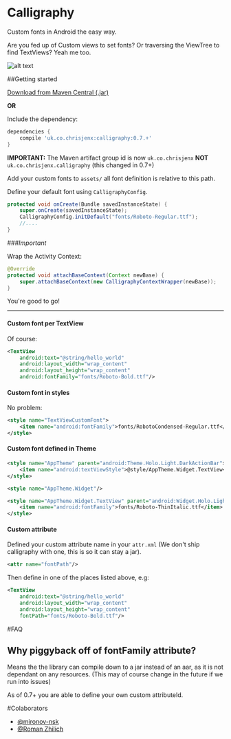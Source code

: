 Calligraphy
===========

Custom fonts in Android the easy way.

Are you fed up of Custom views to set fonts? Or traversing the ViewTree to find TextViews? Yeah me too.

![alt text](https://github.com/chrisjenx/Calligraphy/raw/master/screenshot.png "ScreenShot Of Font Samples")

##Getting started

[Download from Maven Central (.jar)](http://search.maven.org/remotecontent?filepath=uk/co/chrisjenx/calligraphy/0.7.0/calligraphy-0.7.0.jar)

__OR__

Include the dependency:

```groovy
dependencies {
    compile 'uk.co.chrisjenx:calligraphy:0.7.+'
}
```
__IMPORTANT:__ The Maven artifact group id is now `uk.co.chrisjenx` __NOT__ `uk.co.chrisjenx.calligraphy` (this changed in 0.7+)

Add your custom fonts to `assets/` all font definition is relative to this path.

Define your default font using `CalligraphyConfig`.

```java
protected void onCreate(Bundle savedInstanceState) {
    super.onCreate(savedInstanceState);
    CalligraphyConfig.initDefault("fonts/Roboto-Regular.ttf");
    //....
}
```

###*Important*

Wrap the Activity Context:

```java
@Override
protected void attachBaseContext(Context newBase) {
    super.attachBaseContext(new CalligraphyContextWrapper(newBase));
}
```

You're good to go!


---
#### Custom font per TextView
Of course:

```xml
<TextView
    android:text="@string/hello_world"
    android:layout_width="wrap_content"
    android:layout_height="wrap_content"
    android:fontFamily="fonts/Roboto-Bold.ttf"/>
```

#### Custom font in styles
No problem:

```xml
<style name="TextViewCustomFont">
    <item name="android:fontFamily">fonts/RobotoCondensed-Regular.ttf</item>
</style>
```

#### Custom font defined in Theme
```xml
<style name="AppTheme" parent="android:Theme.Holo.Light.DarkActionBar">
    <item name="android:textViewStyle">@style/AppTheme.Widget.TextView</item>
</style>

<style name="AppTheme.Widget"/>

<style name="AppTheme.Widget.TextView" parent="android:Widget.Holo.Light.TextView">
    <item name="android:fontFamily">fonts/Roboto-ThinItalic.ttf</item>
</style>
```

#### Custom attribute
Defined your custom attribute name in your `attr.xml` (We don't ship calligraphy with one, this is so it can stay a jar).

```xml
<attr name="fontPath"/>
```

Then define in one of the places listed above, e.g:

```xml
<TextView
    android:text="@string/hello_world"
    android:layout_width="wrap_content"
    android:layout_height="wrap_content"
    fontPath="fonts/Roboto-Bold.ttf"/>
```


#FAQ

## Why piggyback off of fontFamily attribute?
Means the the library can compile down to a jar instead of an aar, as it is not dependant on any resources.
(This may of course change in the future if we run into issues)

As of 0.7+ you are able to define your own custom attributeId.

#Colaborators

- [@mironov-nsk](https://github.com/mironov-nsk)
- [@Roman Zhilich](https://github.com/RomanZhilich)

